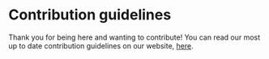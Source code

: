 # Contribution guidelines

Thank you for being here and wanting to contribute! 
You can read our most up to date contribution guidelines on our website, [here](https://very-good-science.github.io/our-handbook).

